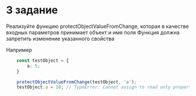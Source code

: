 # 3 задание

Реализуйте функцию protectObjectValueFromChange, которая в качестве входных параметров принимает объект и имя поля
Функция должна запретить изменение указанного свойства

Например

```ts
    const testObject = {
        a: 5;
    }

    protectObjectValueFromChange(testObject, 'a');
    testObject.a = 10; // TypeError: Cannot assign to read only property
```
